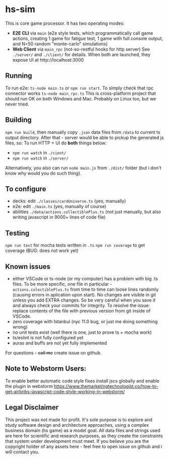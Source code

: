 # hs-sim

This is core game processor.
It has two operating modes:
- **E2E CLI** via `main` (e2e style tests, which programmatically call game actions, creating 1 game for fatigue test, 1 game with full console output, and N=50 random "monte-carlo" simulations)
- **Web Client** via `main_rpc` (not-so-restful hooks for http server) See `./server/` and `./client/` for details. When both are launched, they expose UI at http://localhost:3000

## Running

To run e2e: `ts-node main.ts` or `npm run start`.
To simply check that rpc connector works `ts-node main_rpc.ts`
This is cross-platform project that should run OK on both Windows and Mac. Probably on Linux too, but we never tried.

## Building

`npm run build`, then manually copy `.json` data files from `/data` to current ts output directory.
After that - server would be able to pickup the generated js files, so:
To run HTTP + UI do **both** things below:
- `npm run watch` in `./cient/`
- `npm run watch` in `./server/`

Alternatively, you also can run `node main.js` from `./dist/` folder (but i don't know why would you do such thing).

## To configure

- decks: edit `./classes/cardUniverse.ts` (yes, manually)
- e2e: edit `./main.ts` (yes, manually of course)
- abilities `./data/actions.collectiblePlus.ts` (not just manually, but also writing javascript in 9000+ lines of code file)

## Testing

`npm run test` for mocha tests written in `.ts`
`npm run coverage` to get coverage (BUG: does not work yet)

## Known issues

- either VSCode or ts-node (or my computer) has a problem with big .ts files. To be more specific, one file in particular - `actions.colectiblePlus.ts` from time to time can loose lines randomly (causing errors in aplication upon start). No changes are visible in git unless you add EXTRA changes. So be very careful when you save it and always check your commits for integrity. To resolve the issue: replace contents of the file with previous version from git inside of VSCode.
- zero coverage with Istanbul (nyc 11.0 bug, or just me doing something wrong)
- no unit tests exist (well there is one, just to prove ts + mocha work)
- ts/eslint is not fully configured yet
- auras and buffs are not yet fully implemented

For questions - ~~call me~~ create issue on github.

## Note to Webstorm Users:
To enable better automatic code style fixes install
jscs globally and enable the plugin in webstorm
https://www.themarketingtechnologist.co/how-to-get-airbnbs-javascript-code-style-working-in-webstorm/

## Legal Disclaimer

This project was not made for profit.
It's sole purpose is to explore and study software design and architecture approaches, using a complex business domain (hs game) as a model goal.
All data files and strings used are here for scientific and research purposes, as they create the constraints that system under development must meet.
If you believe you are the copyright holder of any assets here - feel free to open issue on github and i will contact you.
